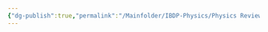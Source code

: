 ```yaml
---
{"dg-publish":true,"permalink":"/Mainfolder/IBDP-Physics/Physics Review/Pass papers for physics/"}
---
```



